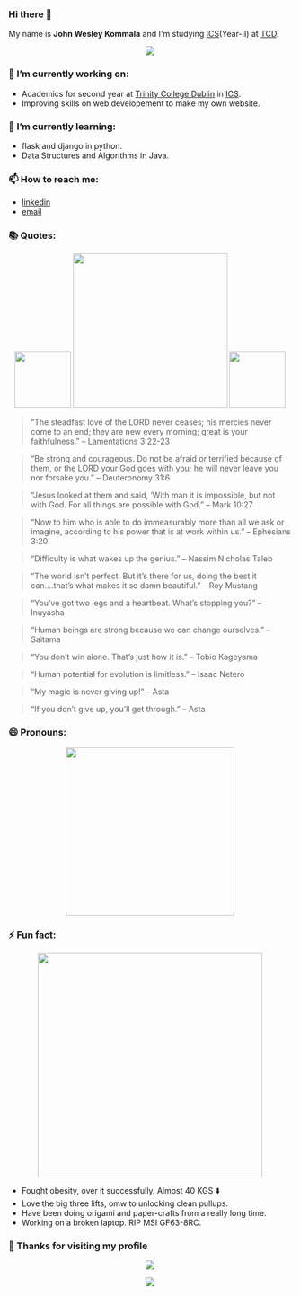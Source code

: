 ### Hi there 👋

My name is **John Wesley Kommala** and I'm studying [ICS](https://www.scss.tcd.ie/undergraduate/computer-science/)(Year-II) at [TCD](https://www.tcd.ie/).

<p align="middle">
  <img src="https://media.giphy.com/media/I5bk7sUToEBxe/giphy.gif"/> 
</p>


### 🔭 I’m currently working on:
  - Academics for second year at [Trinity College Dublin](https://www.tcd.ie/) in [ICS](https://www.scss.tcd.ie/undergraduate/computer-science/).
  - Improving skills on web developement to make my own website.
  
### 🌱 I’m currently learning:
  - flask and django in python.
  - Data Structures and Algorithms in Java.
  
### 📫 How to reach me: 
  - [linkedin](https://www.linkedin.com/in/john-wesley-kommala-920739197/)
  - [email](mailto:kjwesley2002@gmail.com)
  
### 📚 Quotes:

<p align="middle">
  <img src="https://media.giphy.com/media/fu8GmsXKFzgOjMgjLp/giphy.gif" width="100" />
  <img src="https://media.giphy.com/media/dCdTUwSva7GOzPAcf3/source.gif" width="275" /> 
  <img src="https://media.giphy.com/media/fu8GmsXKFzgOjMgjLp/giphy.gif" width="100" />
</p>



> “The steadfast love of the LORD never ceases; his mercies never come to an end; they are new every morning; great is your faithfulness.” – Lamentations 3:22-23

> “Be strong and courageous. Do not be afraid or terrified because of them, or the LORD your God goes with you; he will never leave you nor forsake you.” – Deuteronomy 31:6

> “Jesus looked at them and said, ‘With man it is impossible, but not with God. For all things are possible with God.” – Mark 10:27

> “Now to him who is able to do immeasurably more than all we ask or imagine, according to his power that is at work within us.” – Ephesians 3:20

> “Difficulty is what wakes up the genius.” – Nassim Nicholas Taleb

> “The world isn’t perfect. But it’s there for us, doing the best it can….that’s what makes it so damn beautiful.” – Roy Mustang

> “You’ve got two legs and a heartbeat. What’s stopping you?” – Inuyasha

> “Human beings are strong because we can change ourselves.” – Saitama

> “You don’t win alone. That’s just how it is.” – Tobio Kageyama

> “Human potential for evolution is limitless.” – Isaac Netero

> “My magic is never giving up!” – Asta

> “If you don’t give up, you’ll get through.” – Asta
### 😄 Pronouns: 
<p align="middle">
  <img src="https://media.giphy.com/media/efyYRnym8v1Th8sJ0K/giphy.gif" width="300" /> 
</p>



### ⚡ Fun fact:

<p align="middle">
  <img src="https://media.giphy.com/media/fVc6G5zbFwxo2YGXIP/giphy.gif" " width="400"/> 
</p>

 - Fought obesity, over it successfully. Almost 40 KGS ⬇️
 - Love the big three lifts, omw to unlocking clean pullups.
 - Have been doing origami and paper-crafts from a really long time.
 - Working on a broken laptop. RIP MSI GF63-8RC.
 
 
### 🙏 Thanks for visiting my profile

<p align="middle">
  <img src="https://media.giphy.com/media/6tHy8UAbv3zgs/giphy.gif" />
</p>

<p align="middle">
  <img src="https://profile-counter.glitch.me/JohnWesleyK/count.svg" />
</p>
 


<!--
**JohnWesleyK/JohnWesleyK** is a ✨ _special_ ✨ repository because its `README.md` (this file) appears on your GitHub profile.

### 💼 Work Experience:
  - **Freelance Tutor** 
    - Taught high school graduates Java and ARM assembly language.
Here are some ideas to get you started:

- 🔭 I’m currently working on ...
- 🌱 I’m currently learning ...
- 👯 I’m looking to collaborate on ...
- 🤔 I’m looking for help with ...
- 💬 Ask me about ...
- 📫 How to reach me: ...
- 😄 Pronouns: ...
- ⚡ Fun fact: ...
-->
